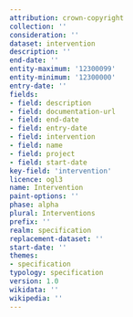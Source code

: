 ```yaml
---
attribution: crown-copyright
collection: ''
consideration: ''
dataset: intervention
description: ''
end-date: ''
entity-maximum: '12300099'
entity-minimum: '12300000'
entry-date: ''
fields:
- field: description
- field: documentation-url
- field: end-date
- field: entry-date
- field: intervention
- field: name
- field: project
- field: start-date
key-field: 'intervention'
licence: ogl3
name: Intervention
paint-options: ''
phase: alpha
plural: Interventions
prefix: ''
realm: specification
replacement-dataset: ''
start-date: ''
themes:
- specification
typology: specification
version: 1.0
wikidata: ''
wikipedia: ''
---
```

